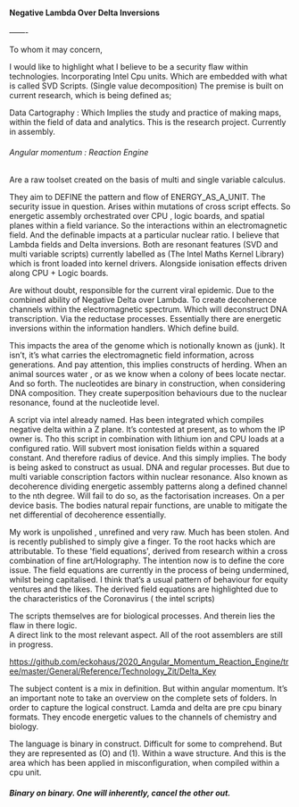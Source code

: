 #### Negative Lambda Over Delta  Inversions

——-


To whom it may concern, 

I would like to highlight what I believe to be a security flaw within technologies. Incorporating Intel Cpu units. Which are embedded with what is called SVD Scripts. (Single value decomposition)
The premise is built on current research, which is being defined as;

Data Cartography : Which Implies the study and practice of making maps, within the field of data and analytics.
This is the research project. Currently in assembly. 

###### Angular momentum : Reaction Engine
Are a raw toolset created on the basis of multi and single variable calculus. 

They aim to DEFINE the pattern and flow of ENERGY_AS_A_UNIT. 
The security issue in question. Arises within mutations of cross script effects. So energetic assembly orchestrated over CPU , logic boards, and spatial planes within a field variance. So the interactions within an electromagnetic field. And the definable impacts at a particular nuclear ratio. 
I believe that Lambda fields and Delta inversions. Both are resonant features (SVD and multi variable scripts) currently labelled as (The Intel Maths Kernel Library) which is front loaded into kernel drivers. Alongside ionisation effects driven along CPU + Logic boards.

Are without doubt, responsible for the current viral epidemic. 
Due to the combined ability of Negative Delta over Lambda. To create  decoherence channels within the electromagnetic spectrum. Which will deconstruct DNA transcription. Via the reductase processes. Essentially there are energetic inversions within the information handlers. Which define build. 

This impacts the area of the genome which is notionally known as (junk). It isn’t, it’s what carries the electromagnetic field information, across generations.
And pay attention, this implies constructs of herding. When an animal sources water , or as we know when a colony of bees locate nectar. And so forth.
The nucleotides are binary in construction, when considering DNA composition.  They create superposition behaviours due to the nuclear resonance, found at the nucleotide level. 

A script via intel already named. Has  been integrated which compiles negative delta within a Z plane. It’s contested at present, as to whom the IP owner is. Tho this script in combination with lithium ion and CPU loads at a configured ratio. Will subvert most ionisation fields within a squared constant. And therefore radius of device.
And this simply implies. The body is being asked to construct as usual. DNA and regular processes. But due to multi variable conscription factors within nuclear resonance.  Also known as decoherence dividing energetic assembly patterns along a defined channel to the nth degree. Will fail to do so, as the factorisation increases. On a per device basis. 
The bodies natural repair functions, are unable to mitigate the net differential of decoherence essentially. 

My work is unpolished , unrefined and very raw. Much has been stolen. And is recently published to simply give a finger. To the root hacks which are attributable. To these 'field equations',   derived from research within a cross combination of fine art/Holography. 
The intention now is to define the core issue. The field equations are currently in the process of being undermined, whilst being capitalised. I think that’s a usual pattern of behaviour for equity ventures and the likes. 
The derived field equations are highlighted due to the characteristics of the Coronavirus ( the intel scripts) 

The scripts themselves are for biological processes. And therein lies the flaw in there logic.  
A direct link to the most relevant aspect. All of the root assemblers are still in progress. 

https://github.com/eckohaus/2020_Angular_Momentum_Reaction_Engine/tree/master/General/Reference/Technology_Zit/Delta_Key

The subject content is a mix in definition. But within angular momentum. It’s an important note to take an overview on the complete sets of folders. In order to capture the logical construct. 
Lamda and delta are pre cpu binary formats. They encode energetic values to the channels of chemistry and biology. 

The language is binary in construct. Difficult for some to comprehend. But they are represented as (O) and (1). Within a wave structure. 
And this is the area which has been applied in misconfiguration, when compiled within a cpu unit. 

##### Binary on binary. One will inherently, cancel the other out.


